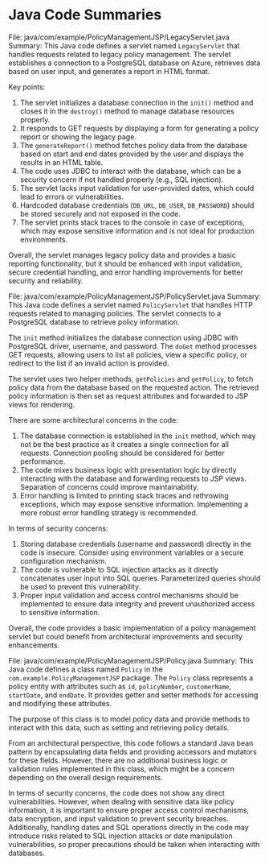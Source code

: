 # Java Code Summaries

File: java/com/example/PolicyManagementJSP/LegacyServlet.java
Summary: This Java code defines a servlet named `LegacyServlet` that handles requests related to legacy policy management. The servlet establishes a connection to a PostgreSQL database on Azure, retrieves data based on user input, and generates a report in HTML format.

Key points:
1. The servlet initializes a database connection in the `init()` method and closes it in the `destroy()` method to manage database resources properly.
2. It responds to GET requests by displaying a form for generating a policy report or showing the legacy page.
3. The `generateReport()` method fetches policy data from the database based on start and end dates provided by the user and displays the results in an HTML table.
4. The code uses JDBC to interact with the database, which can be a security concern if not handled properly (e.g., SQL injection).
5. The servlet lacks input validation for user-provided dates, which could lead to errors or vulnerabilities.
6. Hardcoded database credentials (`DB_URL`, `DB_USER`, `DB_PASSWORD`) should be stored securely and not exposed in the code.
7. The servlet prints stack traces to the console in case of exceptions, which may expose sensitive information and is not ideal for production environments.

Overall, the servlet manages legacy policy data and provides a basic reporting functionality, but it should be enhanced with input validation, secure credential handling, and error handling improvements for better security and reliability.

File: java/com/example/PolicyManagementJSP/PolicyServlet.java
Summary: This Java code defines a servlet named `PolicyServlet` that handles HTTP requests related to managing policies. The servlet connects to a PostgreSQL database to retrieve policy information. 

The `init` method initializes the database connection using JDBC with PostgreSQL driver, username, and password. The `doGet` method processes GET requests, allowing users to list all policies, view a specific policy, or redirect to the list if an invalid action is provided. 

The servlet uses two helper methods, `getPolicies` and `getPolicy`, to fetch policy data from the database based on the requested action. The retrieved policy information is then set as request attributes and forwarded to JSP views for rendering.

There are some architectural concerns in the code:
1. The database connection is established in the `init` method, which may not be the best practice as it creates a single connection for all requests. Connection pooling should be considered for better performance.
2. The code mixes business logic with presentation logic by directly interacting with the database and forwarding requests to JSP views. Separation of concerns could improve maintainability.
3. Error handling is limited to printing stack traces and rethrowing exceptions, which may expose sensitive information. Implementing a more robust error handling strategy is recommended.

In terms of security concerns:
1. Storing database credentials (username and password) directly in the code is insecure. Consider using environment variables or a secure configuration mechanism.
2. The code is vulnerable to SQL injection attacks as it directly concatenates user input into SQL queries. Parameterized queries should be used to prevent this vulnerability.
3. Proper input validation and access control mechanisms should be implemented to ensure data integrity and prevent unauthorized access to sensitive information.

Overall, the code provides a basic implementation of a policy management servlet but could benefit from architectural improvements and security enhancements.

File: java/com/example/PolicyManagementJSP/Policy.java
Summary: This Java code defines a class named `Policy` in the `com.example.PolicyManagementJSP` package. The `Policy` class represents a policy entity with attributes such as `id`, `policyNumber`, `customerName`, `startDate`, and `endDate`. It provides getter and setter methods for accessing and modifying these attributes.

The purpose of this class is to model policy data and provide methods to interact with this data, such as setting and retrieving policy details.

From an architectural perspective, this code follows a standard Java bean pattern by encapsulating data fields and providing accessors and mutators for these fields. However, there are no additional business logic or validation rules implemented in this class, which might be a concern depending on the overall design requirements.

In terms of security concerns, the code does not show any direct vulnerabilities. However, when dealing with sensitive data like policy information, it is important to ensure proper access control mechanisms, data encryption, and input validation to prevent security breaches. Additionally, handling dates and SQL operations directly in the code may introduce risks related to SQL injection attacks or date manipulation vulnerabilities, so proper precautions should be taken when interacting with databases.

